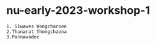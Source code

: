 # nu-early-2023-workshop-1

```text
1. Siwawes Wongcharoen
2.Thanarat Thongchaona
3.Pannawadee 
```

